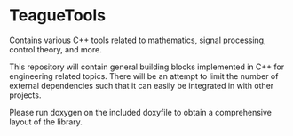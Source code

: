 # TeagueTools
Contains various C++ tools related to mathematics, signal processing, control theory, and more.

This repository will contain general building blocks implemented in C++ for engineering related topics. There will be an attempt
to limit the number of external dependencies such that it can easily be integrated in with other projects. 

Please run doxygen on the included doxyfile to obtain a comprehensive layout of the library. 
